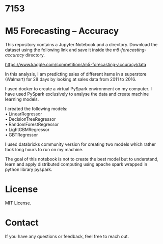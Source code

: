 # 7153

# M5 Forecasting – Accuracy

This repository contains a Jupyter Notebook and a directory. Download the dataset using the following link and save it inside the <i>m5-forecasting-accuracy</i> directory.

https://www.kaggle.com/competitions/m5-forecasting-accuracy/data 

In this analysis, I am predicting sales of different items in a superstore (Walmart) for 28 days by looking at sales data from 2011 to 2016.

I used docker to create a virtual PySpark environment on my computer. I have used PySpark exclusively to analyse the data and create machine learning models. 

I created the following models:<br>
• LinearRegressor<br>
• DecisionTreeRegressor<br>
• RandomForestRegressor<br>
• LightGBMRegressor<br>
• GBTRegressor<br>

I used databricks community version for creating two models which rather took long hours to run on my machine.

The goal of this notebook is not to create the best model but to understand, learn and apply distributed computing using apache spark wrapped in python library pyspark.

# License
MIT License.

# Contact
If you have any questions or feedback, feel free to reach out.
